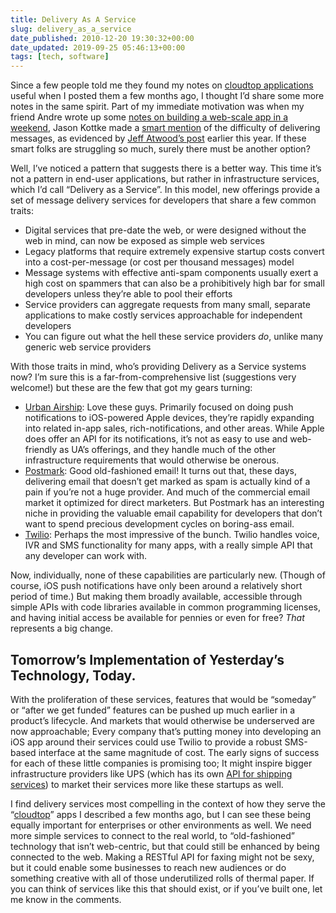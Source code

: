```yaml
---
title: Delivery As A Service
slug: delivery_as_a_service
date_published: 2010-12-20 19:30:32+00:00
date_updated: 2019-09-25 05:46:13+00:00
tags: [tech, software]
---
```

Since a few people told me they found my notes on [cloudtop applications](/2010/09/14/cloudtop_applications) useful when I posted them a few months ago, I thought I’d share some more notes in the same spirit. Part of my immediate motivation was when my friend Andre wrote up some [notes on building a web-scale app in a weekend](http://notes.torrez.org/2010/12/learn-to-program-in-24-hours.html), Jason Kottke made a [smart mention](http://kottke.org/10/12/on-weekend-web-apps) of the difficulty of delivering messages, as evidenced by [Jeff Atwood’s post](http://www.codinghorror.com/blog/2010/04/so-youd-like-to-send-some-email-through-code.html) earlier this year. If these smart folks are struggling so much, surely there must be another option?

Well, I’ve noticed a pattern that suggests there is a better way. This time it’s not a pattern in end-user applications, but rather in infrastructure services, which I’d call “Delivery as a Service”. In this model, new offerings provide a set of message delivery services for developers that share a few common traits:

- Digital services that pre-date the web, or were designed without the web in mind, can now be exposed as simple web services
- Legacy platforms that require extremely expensive startup costs convert into a cost-per-message (or cost per thousand messages) model
- Message systems with effective anti-spam components usually exert a high cost on spammers that can also be a prohibitively high bar for small developers unless they’re able to pool their efforts
- Service providers can aggregate requests from many small, separate applications to make costly services approachable for independent developers
- You can figure out what the hell these service providers *do*, unlike many generic web service providers

With those traits in mind, who’s providing Delivery as a Service systems now? I’m sure this is a far-from-comprehensive list (suggestions very welcome!) but these are the few that got my gears turning:

- [Urban Airship](http://urbanairship.com/): Love these guys. Primarily focused on doing push notifications to iOS-powered Apple devices, they’re rapidly expanding into related in-app sales, rich-notifications, and other areas. While Apple does offer an API for its notifications, it’s not as easy to use and web-friendly as UA’s offerings, and they handle much of the other infrastructure requirements that would otherwise be onerous.
- [Postmark](http://postmarkapp.com/): Good old-fashioned email! It turns out that, these days, delivering email that doesn’t get marked as spam is actually kind of a pain if you’re not a huge provider. And much of the commercial email market it optimized for direct marketers. But Postmark has an interesting niche in providing the valuable email capability for developers that don’t want to spend precious development cycles on boring-ass email.
- [Twilio](http://www.twilio.com/): Perhaps the most impressive of the bunch. Twilio handles voice, IVR and SMS functionality for many apps, with a really simple API that any developer can work with.

Now, individually, none of these capabilities are particularly new. (Though of course, iOS push notifications have only been around a relatively short period of time.) But making them broadly available, accessible through simple APIs with code libraries available in common programming licenses, and having initial access be available for pennies or even for free? *That* represents a big change.

## Tomorrow’s Implementation of Yesterday’s Technology, Today.

With the proliferation of these services, features that would be “someday” or “after we get funded” features can be pushed up much earlier in a product’s lifecycle. And markets that would otherwise be underserved are now approachable; Every company that’s putting money into developing an iOS app around their services could use Twilio to provide a robust SMS-based interface at the same magnitude of cost. The early signs of success for each of these little companies is promising too; It might inspire bigger infrastructure providers like UPS (which has its own [API for shipping services](https://www.ups.com/upsdeveloperkit)) to market their services more like these startups as well.

I find delivery services most compelling in the context of how they serve the “[cloudtop](/2010/09/14/cloudtop_applications)” apps I described a few months ago, but I can see these being equally important for enterprises or other environments as well. We need more simple services to connect to the real world, to “old-fashioned” technology that isn’t web-centric, but that could still be enhanced by being connected to the web. Making a RESTful API for faxing might not be sexy, but it could enable some businesses to reach new audiences or do something creative with all of those underutilized rolls of thermal paper. If you can think of services like this that should exist, or if you’ve built one, let me know in the comments.
